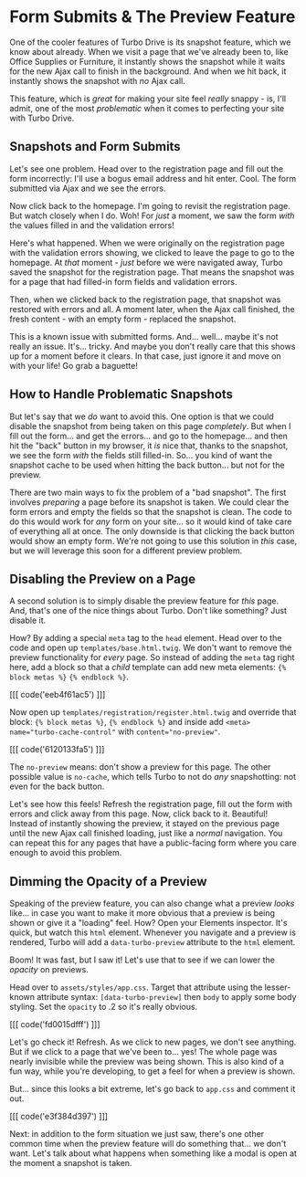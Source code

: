 # Form Submits & The Preview Feature

One of the cooler features of Turbo Drive is its snapshot feature, which we know
about already. When we visit a page that we've already been to, like Office
Supplies or Furniture, it instantly shows the snapshot while it waits for the new
Ajax call to finish in the background. And when we hit back, it instantly shows the
snapshot with *no* Ajax call.

This feature, which is *great* for making your site feel *really* snappy - is,
I'll admit, one of the most *problematic* when it comes to perfecting your site
with Turbo Drive.

## Snapshots and Form Submits

Let's see one problem. Head over to the registration page and fill out the form
incorrectly: I'll use a bogus email address and hit enter. Cool. The form submitted
via Ajax and we see the errors.

Now click back to the homepage. I'm going to revisit the registration page. But
watch closely when I do. Woh! For *just* a moment, we saw the form *with* the
values filled in and the validation errors!

Here's what happened. When we were originally on the registration page with the
validation errors showing, we clicked to leave the page to go to the homepage.
At *that* moment - *just* before we were navigated away, Turbo saved the snapshot
for the registration page. That means the snapshot was for a page that had
filled-in form fields and validation errors.

Then, when we clicked back to the registration page, that snapshot was restored
with errors and all. A moment later, when the Ajax call finished, the fresh content -
with an empty form - replaced the snapshot.

This is a known issue with submitted forms. And... well... maybe it's not really an
issue. It's... tricky. And maybe you don't really care that this shows up for a
moment before it clears. In that case, just ignore it and move on with your
life! Go grab a baguette!

## How to Handle Problematic Snapshots

But let's say that we *do* want to avoid this. One option is that we could disable
the snapshot from being taken on this page *completely*. But when I fill out the
form... and get the errors... and go to the homepage... and then hit the "back"
button in my browser, it *is* nice that, thanks to the snapshot, we see the form
*with* the fields still filled-in. So... you kind of want the snapshot cache to be
used when hitting the back button... but not for the preview.

There are two main ways to fix the problem of a "bad snapshot". The first
involves *preparing* a page before its snapshot is taken. We could clear the form
errors and empty the fields so that the snapshot is clean. The code to do this
would work for *any* form on your site... so it would kind of take care of everything
all at once. The only downside is that clicking the back button would show an empty
form. We're not going to use this solution in *this* case, but we will leverage this
soon for a different preview problem.

## Disabling the Preview on a Page

A second solution is to simply disable the preview feature for *this* page. And,
that's one of the nice things about Turbo. Don't like something? Just disable it.

How? By adding a special `meta` tag to the `head` element. Head over to the code and
open up `templates/base.html.twig`. We don't want to remove the preview functionality
for *every* page. So instead of adding the `meta` tag right here, add a block so that
a *child* template can add new meta elements: `{% block metas %}` `{% endblock %}`.

[[[ code('eeb4f61ac5') ]]]

Now open up `templates/registration/register.html.twig` and override that block:
`{% block metas %}`, `{% endblock %}` and inside add `<meta>`
`name="turbo-cache-control"` with `content="no-preview"`.

[[[ code('6120133fa5') ]]]

The `no-preview` means: don't show a preview for this page. The other possible value
is `no-cache`, which tells Turbo to not do *any* snapshotting: not even for the back
button.

Let's see how this feels! Refresh the registration page, fill out the form with
errors and click away from this page. Now, click back to it. Beautiful! Instead of
instantly showing the preview, it stayed on the previous page until the new Ajax
call finished loading, just like a *normal* navigation. You can repeat this for
any pages that have a public-facing form where you care enough to avoid this problem.

## Dimming the Opacity of a Preview

Speaking of the preview feature, you can also change what a preview *looks*
like... in case you want to make it more obvious that a preview is being shown or
give it a "loading" feel. How? Open your Elements inspector. It's quick, but
watch this `html` element. Whenever you navigate and a preview is rendered, Turbo
will add a `data-turbo-preview` attribute to the `html` element.

Boom! It was fast, but I saw it! Let's use that to see if we can lower the *opacity*
on previews.

Head over to `assets/styles/app.css`. Target that attribute using the lesser-known
attribute syntax: `[data-turbo-preview]` then `body` to apply some body styling.
Set the `opacity` to .2 so it's really obvious.

[[[ code('fd0015dfff') ]]]

Let's go check it! Refresh. As we click to new pages, we don't see anything. But
if we click to a page that we've been to... yes! The whole page was nearly invisible
while the preview was being shown. This is also kind of a fun way, while you're
developing, to get a feel for when a preview is shown.

But... since this looks a bit extreme, let's go back to `app.css` and comment it
out.

[[[ code('e3f384d397') ]]]

Next: in addition to the form situation we just saw, there's one other common
time when the preview feature will do something that... we don't want. Let's talk
about what happens when something like a modal is open at the moment a snapshot is
taken.
